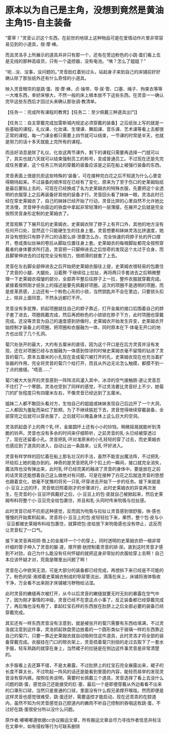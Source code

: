 # 原本以为自己是主角，没想到竟然是黄油主角15-自主装备

“雾草！”灵音认识这个东西，在前世的地球上这种物品可是在爱情动作片里非常容易见到的小道具，按·摩·棒。

而且灵洛手上所展示的道具并非只有那一个，还有在旁边粉色的小跳·蛋们看上去是无线的那种高级货，只有一个遥控器，没有电池。“咦？怎么了姐姐？”

“呃…没、没事，没问题的。”灵音脸红着别过头，站起身子来到自己的床铺前好好确认除了那张纸外还有什么奇怪的小道具。

映入灵音眼帘的是跳·蛋、按·摩·棒，贞·操带、导·尿·管、口塞、绳子、拘束衣等等一大堆东西，幸好床够大，不然一般的床上根本放不下这些东西。在灵音一一确认完毕这些东西后才回过头来确认那张调·教清单。

【任务一：完成所有课程的教育】【任务二：至少佩戴三种道具出门】

【任务三：自主穿戴完成加雷斯城内规定必须穿戴的装备】之后纸张上写的就是一些基础的课程，礼仪课、化妆课、生理课、舞蹈课、音乐课、艺术课等看上去都很正常的课程，每一门课全都只需要上四节就可以结束，一节课的时常是半天，也就是努力的话十多天就能上完所有的课程。

而且好消息是除了礼仪、化妆这两节课外，剩下的课程只需要再选择一门就可以了，其实也就六天就可以结束强制员工的称号，变成普通员工。不过现在还是先完成任务要紧，这个任务三所说的穿戴的装备应该是之前在船上被强行装备的东西。

灵音表面上很是抗拒这些特殊的‘装备’，可在接种完白花之后不知道为什么心里变得期待起来。不过装备的顺序现在已经有了变化，原来为了至于伤口的史莱姆贴纸是最后要贴上去的，可现在已经换成了名为史莱姆衣的特殊衣服，先要把这个全透明的衣服穿上之后再装备好其他的装备才行。灵音回头看了妹妹一眼，灵洛此时已经在穿史莱姆衣了，自己的妹妹已经开始了行动，灵音比拼的心里自然不允许她比灵洛慢，灵音伸手向窗边的铁盘中拿起非常轻薄的一层薄膜，在展开之后就是完全按照灵音身形定制的史莱姆衣了。

灵音观察了下展开后的史莱姆衣，史莱姆衣除了脖子上有开口外，其他的地方没有任何开口处，显然这个只能硬生生的往身上套。灵音想要和妹妹灵洛比拼速度，她并没有想到只有脖子开口的话那么排·泄要怎么办，完全快速的将脖子处的开口撑开，卷成类似丝袜的卷后从脚趾位置往身上套。史莱姆衣的每根脚趾都完全按照穿戴者的身体要求所打造，灵音把一只脚伸进去之后惊奇的发现这个太过于合身，而且脚掌伸进去的过程完全没有阻力，很顺滑的就套了上去。

灵音在左右脚全部伸进去之后开始把史莱姆衣服往上提，史莱姆衣很轻易的包裹住了灵音的小腿、大腿处，沿着胯·下继续往上拉扯，再将两只手套进去之后稍微整理一下史莱姆衣褶皱的部分，全部弄平整后往脖子上一拉，整件衣服就穿戴完成。紧接着按照刚才纸张上的描述是要先佩戴好项圈，这次的项圈不是透明的项圈，而是皮革质感，上边还有一个粉色心形的小锁，当然钥匙并不会在里边，只要锁头扣上，除非上面同意，不然永远都打不开。

灵音没有多犹豫，抓起项圈就往自己的脖子靠近，打开金属的接口后围着自己的脖子套了进去，项圈佩戴完成，然后再把粉色的小锁锁在脖子下方，此时项圈也穿戴完成。还没等灵音为自己的速度感到骄傲时，史莱姆衣开始发生异变，史莱姆衣开始控制才装备上的项圈，把项圈和衣服融为一体，同时原本在下·体毫无开口的地方也出现了几个孔洞。

菊穴处张开的最大，大约有五厘米的直径，因为这个开口是在后方灵音并没有发现，还在对项圈已经与衣服融为一体感到惊讶的时候史莱姆衣毫不留情的钻进了灵音的菊穴，原本五厘米的小孔现在变成菊穴被打开的孔，史莱姆衣现在也充当着扩张器的作用，完全将灵音的菊穴个给打开，而且从外边无论怎么触摸，都摸不到一丁点的接缝。“唔恶……”

菊穴被大大张开的灵音感到一阵阵凉风灌入其中，冰凉的空气接触肠·道让灵音忍不住打了一个寒颤。灵洛也受到了同样的感觉，不过灵洛要比灵音好上不少，她菊穴的扩张程度只有四厘米左右，不像灵音已经达到了五厘米。

姐妹二人都不敢回头看对方，生怕自己的姐姐或妹妹发现自己后边开了一个大洞，二人都因为羞耻而染红了脸颊。为了不继续尴尬下去，灵音觉得继续穿戴装备，全部穿完之后就可以穿衣服了，之后就可以掩盖身体上这么巨大的空洞。

灵洛抓起盘子上的两个乳·环，金属圆环上还有小小的铃铛，稍微摇晃就能听到清脆的铃声。灵音也没有多余的时间来仔细聆听，之前灵音的乳·头已经被穿透过了，现在还留着小孔。灵音把乳·环对准原来的小孔轻轻的穿了过去，而史莱姆衣也感应到了道具的进入，自动让出一条路来，让乳·环好进入。

灵音有样学样的回忆着在船上那名壮汉的手法，虽然不能变出魔法阵，不过把乳·环给扣上她的能办到的。神奇的是灵音把乳环个扣上的一瞬间，接口就完全消失，魔法阵也没有弹出来，此时乳·环已经完美的融进了灵音的身体中，要是放在之前的话灵音还能想着自己这么做绝对有问题，可是在接种了白花之后就连灵音的思想也跟着变化，她毫不犹豫的将另一只乳·环穿进去开始下一步的任务。接下来就是小·豆豆上边的环，灵音依旧照着刚才的步骤进行，此时史莱姆衣的异变再次发生，在灵音的小·豆豆环佩戴好之后，小·豆豆上的包·皮就自己被掀起来，然后史莱姆布料将整个小·豆豆完全给包裹住，并且和乳·头同时传来吮吸与拉扯感。

此时灵音已经不抗拒这种感觉，反而因为吮吸与拉扯让灵音感到很舒服，快·感也慢慢的开始累积起来。灵音将小·豆豆上的包·皮轻轻拉下来，果然，整个包·皮与小·豆豆都被史莱姆布料给包裹住，就算把包·皮给放下来吮吸感也没有停止，这反而让灵音松了一口气。

接下来灵音再将阴·唇上的金属环一个个的穿上，同时透明的史莱姆衣把一根非常纤细的管子伸入了灵音的脲·道，撑开膀·胱控制着灵音的排·尿。直到这时灵音才感到不对劲，自己为什么能没有任何怀疑的就把这身非常扯的衣服给穿上去啊！自己本应该怀疑才对，究竟是哪里出问题了啊！

灵音在心中欲哭无泪，可是大部分的装备都已经完成，再想拆下来已经是不可能的了。粉色的尿·液顺着史莱姆衣制成的导尿管流出，滴落在床上，床铺将液体吸收干净，万全看不出来刚才床铺被污秽物给沾湿。

此时灵音的嫩缝再次被打开，从今以后灵音的嫩缝就要无时无刻的暴露在空气中了，因为刚才事情的冲级，灵音已经不在意这点小事了。反正装备都已经穿戴完成了，再后悔也没有用了，拿起红宝石样的东西放在肚脐上之后全部必要的装备已经穿戴完成。

其实还有一样东西灵音没有注意到，就是被张开的菊穴需要有东西给填满，不过灵洛就注意到这件事，灵洛抓起铁盘旁边放着的一个圆形类似于玻璃一样的东西靠近自己的菊穴，只要一靠近史莱姆衣就自动吸附住这件道具，此时灵洛才将全部的装备穿戴完成。衣服挂在门口的晾衣架上，灵音捂着菊穴别扭的走过去取下了一套水手服，轻车熟路的就穿在身上，当然裙子的拉链是在侧边这件事灵音是非常清楚的。

水手服看上去还算不错，不是太暴露，不过肚脐上的红宝石完全展露出来，裙子的长度不算太长，不过吹起一阵风的话还是能看到里面的内容，能轻而易举的发现灵音没有穿内裤。按照任务说明，需要时长佩戴三个道具，灵音选择了看上去没什么问题的跳·蛋，感觉自己还能接受的肛·塞，最后一个是即便穿戴从外边看看不出来的口罩形口球，当然只是普通的口球，里面没有什么假兄弟撑开喉咙。然而即便是这样灵音也感觉很难受，跳·蛋还好，需要遥控才能启动，现在还乖乖的在腔道内，虽然不知为何灵音感觉自己腔道内的嫩肉不听自己控制的吞咽这枚跳·蛋，不过好在跳·蛋很安分所以没什么问题。

原作者:嘟嘟嘟遵依据cc协议搬运文章，所有搬运文章会尽力寻找作者信息并标注在文章中，如有侵权等行为可联系删除

